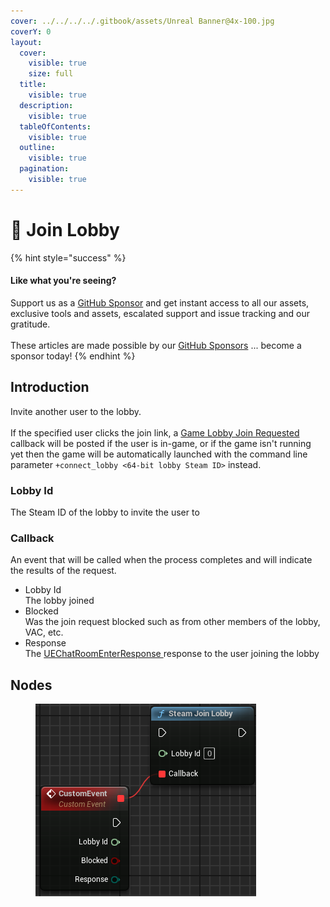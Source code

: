 ```yaml
---
cover: ../../../../.gitbook/assets/Unreal Banner@4x-100.jpg
coverY: 0
layout:
  cover:
    visible: true
    size: full
  title:
    visible: true
  description:
    visible: true
  tableOfContents:
    visible: true
  outline:
    visible: true
  pagination:
    visible: true
---
```


# 🔵 Join Lobby

{% hint style="success" %}
#### Like what you're seeing?

Support us as a [GitHub Sponsor](../../../../become-a-sponsor/) and get instant access to all our assets, exclusive tools and assets, escalated support and issue tracking and our gratitude.\
\
These articles are made possible by our [GitHub Sponsors](../../../../become-a-sponsor/) ... become a sponsor today!
{% endhint %}

## Introduction

Invite another user to the lobby.\
\
If the specified user clicks the join link, a [Game Lobby Join Requested](../friends/lobby-join-requested.md) callback will be posted if the user is in-game, or if the game isn't running yet then the game will be automatically launched with the command line parameter `+connect_lobby <64-bit lobby Steam ID>` instead.

### Lobby Id

The Steam ID of the lobby to invite the user to

### Callback

An event that will be called when the process completes and will indicate the results of the request.

* Lobby Id\
  The lobby joined
* Blocked\
  Was the join request blocked such as from other members of the lobby, VAC, etc.
* Response\
  The [UEChatRoomEnterResponse ](../enumerators/uechatroomenterresponse.md)response to the user joining the lobby

## Nodes

<figure><img src="../../../../.gitbook/assets/image (11) (1) (1).png" alt=""><figcaption></figcaption></figure>
